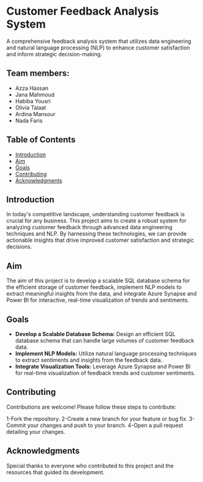 # Customer Feedback Analysis System 

A comprehensive feedback analysis system that utilizes data engineering and natural language processing (NLP) to enhance customer satisfaction and inform strategic decision-making.

## Team members:
- Azza Hassan 
- Jana Mahmoud
- Habiba Yousri
- Olivia Talaat 
- Ardina Mansour
- Nada Faris



## Table of Contents

- [Introduction](#introduction)
- [Aim](#aim)
- [Goals](#goals)
- [Contributing](#contributing)
- [Acknowledgments](#acknowledgments)

## Introduction

In today's competitive landscape, understanding customer feedback is crucial for any business. This project aims to create a robust system for analyzing customer feedback through advanced data engineering techniques and NLP. By harnessing these technologies, we can provide actionable insights that drive improved customer satisfaction and strategic decisions.

## Aim

The aim of this project is to develop a scalable SQL database schema for the efficient storage of customer feedback, implement NLP models to extract meaningful insights from the data, and integrate Azure Synapse and Power BI for interactive, real-time visualization of trends and sentiments.

## Goals

- **Develop a Scalable Database Schema:** Design an efficient SQL database schema that can handle large volumes of customer feedback data.
- **Implement NLP Models:** Utilize natural language processing techniques to extract sentiments and insights from the feedback data.
- **Integrate Visualization Tools:** Leverage Azure Synapse and Power BI for real-time visualization of feedback trends and customer sentiments.

## Contributing
Contributions are welcome! Please follow these steps to contribute:

1-Fork the repository.
2-Create a new branch for your feature or bug fix.
3-Commit your changes and push to your branch.
4-Open a pull request detailing your changes.


## Acknowledgments
Special thanks to everyone who contributed to this project and the resources that guided its development.

